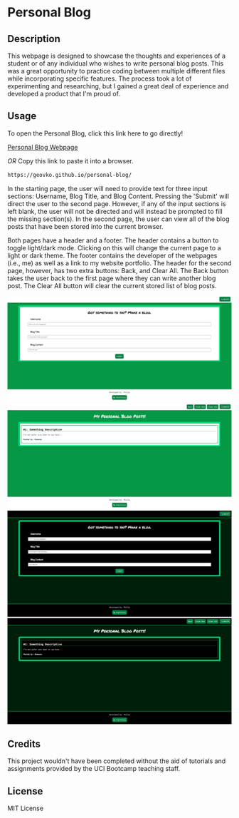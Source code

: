 # Personal Blog

## Description

This webpage is designed to showcase the thoughts and experiences of a student or of any individual who wishes to write personal blog posts. This was a great opportunity to practice coding between multiple different files while incorporating specific features. The process took a lot of experimenting and researching, but I gained a great deal of experience and developed a product that I'm proud of.

## Usage

To open the Personal Blog, click this link here to go directly!

[Personal Blog Webpage](https://geovko.github.io/personal-blog/)

*OR* Copy this link to paste it into a browser.
  ```md
https://geovko.github.io/personal-blog/
  ```

In the starting page, the user will need to provide text for three input sections: Username, Blog Title, and Blog Content. Pressing the 'Submit' will direct the user to the second page. However, if any of the input sections is left blank, the user will not be directed and will instead be prompted to fill the missing section(s). In the second page, the user can view all of the blog posts that have been stored into the current browser. 

Both pages have a header and a footer. The header contains a button to toggle light/dark mode. Clicking on this will change the current page to a light or dark theme. The footer contains the developer of the webpages (i.e., me) as well as a link to my website portfolio. The header for the second page, however, has two extra buttons: Back, and Clear All. The Back button takes the user back to the first page where they can write another blog post. The Clear All button will clear the current stored list of blog posts. 

![First page, screenshot of light theme](assets/images/form.light.png)
![Second page, screenshot of light theme](assets/images/blog.light.png)
![First page, screenshot of dark theme](assets/images/form.dark.png)
![Second page, screenshot of dark theme](assets/images/blog.dark.png)

## Credits

This project wouldn't have been completed without the aid of tutorials and assignments provided by the UCI Bootcamp teaching staff.

## License

MIT License


